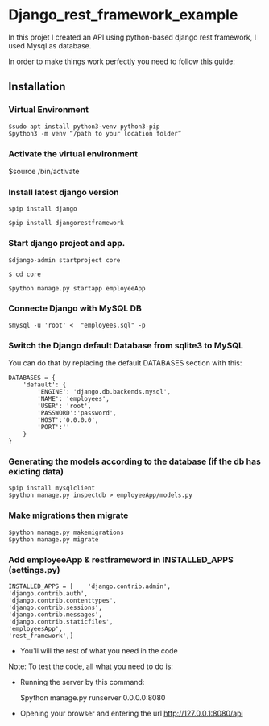 # Django_rest_framework_example

In this projet I created an API using python-based django rest framework, I used Mysql as database.

In order to make things work perfectly you need to follow this guide:

## Installation

### Virtual Environment

    $sudo apt install python3-venv python3-pip
    $python3 -m venv “/path to your location folder”

### Activate the virtual environment

   $source <location folder>/bin/activate
  
### Install latest django version
  
    $pip install django

    $pip install djangorestframework

### Start django project and app.

    $django-admin startproject core

    $ cd core

    $python manage.py startapp employeeApp

### Connecte Django with MySQL DB

    $mysql -u 'root' <  "employees.sql" -p

### Switch the Django default Database from sqlite3 to MySQL

You can do that by replacing the default DATABASES section with this:

    DATABASES = {
        'default': {
            'ENGINE': 'django.db.backends.mysql',
            'NAME': 'employees',
            'USER': 'root',
            'PASSWORD':'password',
            'HOST':'0.0.0.0',
            'PORT':''
        }
    }

### Generating the models according to the database (if the db has exicting data)

    $pip install mysqlclient
    $python manage.py inspectdb > employeeApp/models.py

### Make migrations then migrate

    $python manage.py makemigrations
    $python manage.py migrate

### Add employeeApp & restframeword in INSTALLED_APPS (settings.py)

    INSTALLED_APPS = [    'django.contrib.admin',
    'django.contrib.auth',
    'django.contrib.contenttypes',
    'django.contrib.sessions',
    'django.contrib.messages',
    'django.contrib.staticfiles',
    'employeesApp',
    'rest_framework',]

- You'll will the rest of what you need in the code

Note: To test the code, all what you need to do is: 
- Running the server by this command:

    $python manage.py runserver 0.0.0.0:8080

- Opening your browser and entering the url http://127.0.0.1:8080/api
